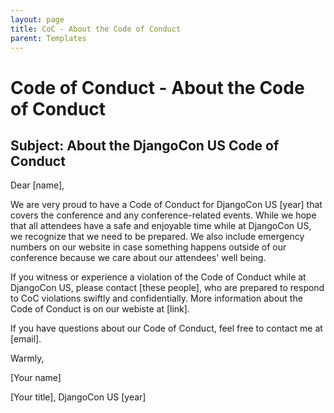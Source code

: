 ```yaml
---
layout: page
title: CoC - About the Code of Conduct
parent: Templates
---
```


# Code of Conduct - About the Code of Conduct

## Subject: About the DjangoCon US Code of Conduct 

Dear [name], 

We are very proud to have a Code of Conduct for DjangoCon US [year] that covers the conference and any conference-related events. While we hope that all attendees have a safe and enjoyable time while at DjangoCon US, we recognize that we need to be prepared. We also include emergency numbers on our website in case something happens outside of our conference because we care about our attendees' well being.

If you witness or experience a violation of the Code of Conduct while at DjangoCon US, please contact [these people], who are prepared to respond to CoC violations swiftly and confidentially. More information about the Code of Conduct is on our webiste at [link]. 

If you have questions about our Code of Conduct, feel free to contact me at [email]. 

Warmly,

[Your name]

[Your title], DjangoCon US [year]
